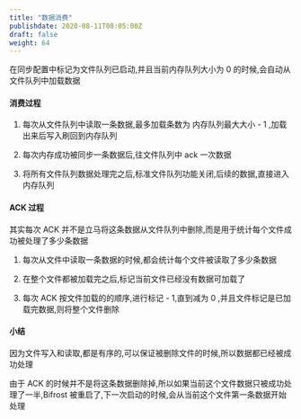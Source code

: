 ```yaml
---
title: "数据消费"
publishdate: 2020-08-11T08:05:00Z
draft: false
weight: 64
---
```


在同步配置中标记为文件队列已启动,并且当前内存队列大小为 0 的时候,会自动从文件队列中加载数据

#### 消费过程

1. 每次从文件队列中读取一条数据,最多加载条数为 内存队列最大大小 - 1 ,加载出来后写入刷回到内存队列


2. 每次内存成功被同步一条数据后,往文件队列中 ack 一次数据

3. 将所有文件队列数据处理完之后,标准文件队列功能关闭,后续的数据,直接进入内存队列



#### ACK 过程

其实每次 ACK 并不是立马将这条数据从文件队列中删除,而是用于统计每个文件成功被处理了多少条数据

1. 每次从文件中读取一条数据的时候,都会统计每个文件被读取了多少条数据

2. 在整个文件都被加载完之后,标记当前文件已经没有数据可加载了

3. 每次 ACK 按文件加载的的顺序,进行标记 - 1,直到减为 0 ,并且文件标记是已加载完数据,则将整个文件删除


#### 小结

因为文件写入和读取,都是有序的,可以保证被删除文件的时候,所以数据都已经被成功处理

由于 ACK 的时候并不是将这条数据删除掉,所以如果当前这个文件数据只被成功处理了一半,Bifrost 被重启了,下一次启动的时候,会从当前这个文件第一条数据开始处理

